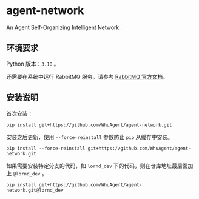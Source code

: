 # agent-network
An Agent Self-Organizing Intelligent Network.

## 环境要求

Python 版本：`3.10` 。

还需要在系统中运行 RabbitMQ 服务。请参考 [RabbitMQ 官方文档](https://www.rabbitmq.com/dcs/download)。

## 安装说明

首次安装：

```
pip install git+https://github.com/WhuAgent/agent-network.git
```

安装之后更新，使用 `--force-reinstall` 参数防止 `pip` 从缓存中安装。

```
pip install --force-reinstall git+https://github.com/WhuAgent/agent-network.git
```

如果需要安装特定分支的代码，如 `lornd_dev` 下的代码，则在仓库地址最后面加上 `@lornd_dev` 。

```
pip install git+https://github.com/WhuAgent/agent-network.git@lornd_dev
```